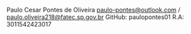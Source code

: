 Paulo Cesar Pontes de Oliveira
paulo-pontes@outlook.com / paulo.oliveira218@fatec.sp.gov.br
GitHub: paulopontes01
R.A: 3011542423017
